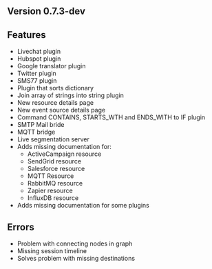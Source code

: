 Version 0.7.3-dev
----------------------------------------------------------

## Features

* Livechat plugin
* Hubspot plugin
* Google translator plugin
* Twitter plugin
* SMS77 plugin
* Plugin that sorts dictionary
* Join array of strings into string plugin
* New resource details page
* New event source details page
* Command CONTAINS, STARTS_WTH and ENDS_WITH to IF plugin
* SMTP Mail bride
* MQTT bridge
* Live segmentation server
* Adds missing documentation for:
  * ActiveCampaign resource
  * SendGrid resource
  * Salesforce resource
  * MQTT Resource
  * RabbitMQ resource 
  * Zapier resource
  * InfluxDB resource
* Adds missing documentation for some plugins

## Errors

* Problem with connecting nodes in graph 
* Missing session timeline
* Solves problem with missing destinations

